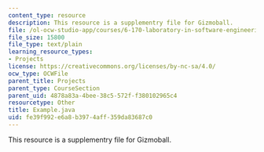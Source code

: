 ```yaml
---
content_type: resource
description: This resource is a supplementry file for Gizmoball.
file: /ol-ocw-studio-app/courses/6-170-laboratory-in-software-engineering-fall-2005/fe39f992e6a8b3974aff359da83687c0_Example.java
file_size: 15800
file_type: text/plain
learning_resource_types:
- Projects
license: https://creativecommons.org/licenses/by-nc-sa/4.0/
ocw_type: OCWFile
parent_title: Projects
parent_type: CourseSection
parent_uid: 4878a83a-4bee-38c5-572f-f380102965c4
resourcetype: Other
title: Example.java
uid: fe39f992-e6a8-b397-4aff-359da83687c0
---
```

This resource is a supplementry file for Gizmoball.
